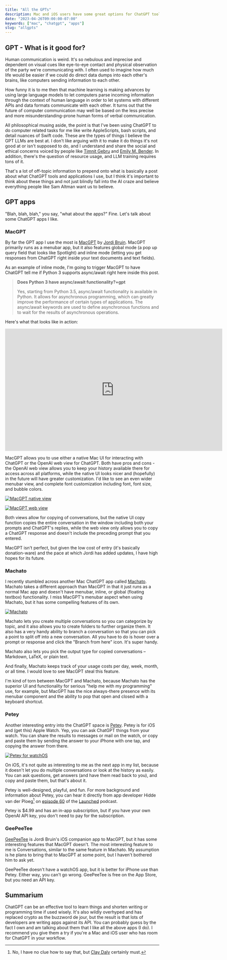 ```yaml
---
title: "All the GPTs"
description: Mac and iOS users have some great options for ChatGPT tools.
date: "2023-04-26T09:00:00-07:00"
keywords: ["mac", "chatgpt", "apps"]
slug: "allgpts"
---
```


## GPT - What is it good for?

Human communication is weird. It's so nebulous and imprecise and dependent on visual cues like eye-to-eye contact and physical observation of the party we're communicating with. I often used to imagine how much life would be easier if we could do direct data dumps into each other's brains, like computers sending information to each other.

How funny it is to me then that machine learning is making advances by using large language models to let computers parse incoming information through the context of human language in order to let systems with different APIs and data formats communicate with each other. It turns out that the future of computer communication may well be based on the less precise and more misunderstanding-prone human forms of verbal communication.

All philosophical musing aside, the point is that I've been using ChatGPT to do computer related tasks for me like write AppleScripts, bash scripts, and detail nuances of Swift code. These are the types of things I believe the GPT LLMs are best at. I don't like arguing with it to make it do things it's not good at or isn't supposed to do, and I understand and share the social and ethical concerns voiced by people like [Timnit Gebru](https://dair-community.social/@timnitGebru) and [Emily M. Bender](https://dair-community.social/@emilymbender). In addition, there's the question of resource usage, and LLM training requires tons of it.

That's a lot of off-topic information to prepend onto what is basically a post about what ChatGPT tools and applications I use, but I think it's important to think about these things and not just blindly fall into the AI craze and believe everything people like Sam Altman want us to believe.

## GPT apps

"Blah, blah, blah," you say, "what about the apps?" Fine. Let's talk about some ChatGPT apps I like.

### MacGPT

By far the GPT app I use the most is [MacGPT](https://www.macgpt.com) by [Jordi Bruin](https://mastodon.online/@jordibruin). MacGPT primarily runs as a menubar app, but it also features global mode (a pop up query field that looks like Spotlight) and inline mode (letting you get responses from ChatGPT right inside your text documents and text fields).

As an example of inline mode, I'm going to trigger MacGPT to have ChatGPT tell me if Python 3 supports async/await right here inside this post.

> **Does Python 3 have async/await functionality?+gpt**
>
> Yes, starting from Python 3.5, async/await functionality is available in Python. It allows for asynchronous programming, which can greatly improve the performance of certain types of applications. The async/await keywords are used to define asynchronous functions and to wait for the results of asynchronous operations.

Here's what that looks like in action:

<iframe width="710" height="400" src="https://www.youtube.com/embed/GEZOyZ6BD5Q" title="YouTube video player" frameborder="0" allow="accelerometer; autoplay; clipboard-write; encrypted-media; gyroscope; picture-in-picture; web-share" allowfullscreen></iframe>

MacGPT allows you to use either a native Mac UI for interacting with ChatGPT or the OpenAI web view for ChatGPT. Both have pros and cons - the OpenAI web view allows you to keep your history available there for access across all platforms, while the native UI looks nicer and (hopefully) in the future will have greater customization. I'd like to see an even wider menubar view, and complete font customization including font, font size, and bubble colors.

[![MacGPT native view](../../assets/images/posts/MacGPT-native-mode-E0A2DB0B-F3F1-4ACC-A2F6-FF6342475A43.png)](/images/posts/MacGPT-native-mode-E0A2DB0B-F3F1-4ACC-A2F6-FF6342475A43.png)

[![MacGPT web view](../../assets/images/posts/MacGPT-web-mode-E0A2DB0B-F3F1-4ACC-A2F6-FF6342475A43.png)](/images/posts/MacGPT-web-mode-E0A2DB0B-F3F1-4ACC-A2F6-FF6342475A43.png)

Both views allow for copying of conversations, but the native UI copy function copies the entire conversation in the window including both your prompts and ChatGPT's replies, while the web view only allows you to copy a ChatGPT response and doesn't include the preceding prompt that you entered.

MacGPT isn't perfect, but given the low cost of entry (it's basically donation-ware) and the pace at which Jordi has added updates, I have high hopes for its future.

### Machato

I recently stumbled across another Mac ChatGPT app called [Machato](https://untimelyunicorn.gumroad.com/l/machato). Machato takes a different approach than MacGPT in that it just runs as a normal Mac app and doesn't have menubar, inline, or global (floating textbox) functionality. I miss MacGPT's menubar aspect when using Machato, but it has some compelling features of its own.

[![Machato](../../assets/images/posts/Machato-E0A2DB0B-F3F1-4ACC-A2F6-FF6342475A43.png)](/images/posts/Machato-E0A2DB0B-F3F1-4ACC-A2F6-FF6342475A43.png)

Machato lets you create multiple conversations so you can categorize by topic, and it also allows you to create folders to further organize them. It also has a very handy ability to branch a conversation so that you can pick a point to split off into a new conversation. All you have to do is hover over a prompt or response and click the "Branch from here" icon. It's super handy.

Machato also lets you pick the output type for copied conversations – Markdown, LaTeX, or plain text.

And finally, Machato keeps track of your usage costs per day, week, month, or all time. I would love to see MacGPT steal this feature.

I'm kind of torn between MacGPT and Machato, because Machato has the superior UI and functionality for serious "help me with my programming" use, for example, but MacGPT has the nice always-there presence with its menubar component and the ability to pop that open and closed with a keyboard shortcut.

### Petey

Another interesting entry into the ChatGPT space is [Petey](https://petey-assistant.com). Petey is for iOS and (get this) Apple Watch. Yep, you can ask ChatGPT things from your watch. You can share the results to messages or mail on the watch, or copy and paste them by sending the answer to your iPhone with one tap, and copying the answer from there.

[![Petey for watchOS](../../assets/images/posts/Petey-watchOS-E0A2DB0B-F3F1-4ACC-A2F6-FF6342475A43.png)](/images/posts/Petey-watchOS-E0A2DB0B-F3F1-4ACC-A2F6-FF6342475A43.png)

On iOS, it's not quite as interesting to me as the next app in my list, because it doesn't let you do multiple conversations or look at the history as easily. You can ask questions, get answers (and have them read back to you), and copy and paste them, but that's about it.

Petey is well-designed, playful, and fun. For more background and information about Petey, you can hear it directly from app developer Hidde van der Ploeg[^1] on [episode 60](https://launchedfm.com/episodes/60-Petey-HiddevanderPloeg) of the [Launched](https://launchedfm.com) podcast.

Petey is $4.99 and has an in-app subscription, but if you have your own OpenAI API key, you don't need to pay for the subscription.

### GeePeeTee

[GeePeeTee](https://apps.apple.com/us/app/geepeetee/id6446040815) is Jordi Bruin's iOS companion app to MacGPT, but it has some interesting features that MacGPT doesn't. The most interesting feature to me is Conversations, similar to the same feature in Machato. My assumption is he plans to bring that to MacGPT at some point, but I haven't bothered him to ask yet.

GeePeeTee doesn't have a watchOS app, but it is better for iPhone use than Petey. Either way, you can't go wrong. GeePeeTee is free on the App Store, but you need an API key.

## Summarium

ChatGPT can be an effective tool to learn things and shorten writing or programming time if used wisely. It's also wildly overhyped and has replaced crypto as the buzzword de jour, but the result is that lots of developers are writing apps against its API. You can probably guess by the fact I own and am talking about them that I like all the above apps (I do). I recommend you give them a try if you're a Mac and iOS user who has room for ChatGPT in your workflow.

[^1]: No, I have no clue how to say that, but [Clay Daly](https://mastodon.art/@cwdaly) certainly must.
